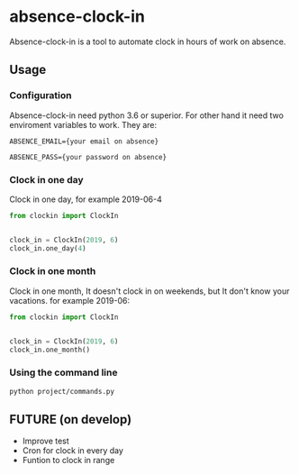 # absence-clock-in

Absence-clock-in is a tool to automate clock in hours of work on absence.

## Usage

### Configuration

Absence-clock-in need python 3.6 or superior. For other hand it need two enviroment variables to work.
They are:

`ABSENCE_EMAIL={your email on absence}`

`ABSENCE_PASS={your password on absence}`

### Clock in one day

Clock in one day, for example 2019-06-4

```python
from clockin import ClockIn


clock_in = ClockIn(2019, 6)
clock_in.one_day(4)
```

### Clock in one month

Clock in one month, It doesn't clock in on weekends, but It don't know your vacations. for example 2019-06:

```python
from clockin import ClockIn


clock_in = ClockIn(2019, 6)
clock_in.one_month()
```

### Using the command line

```bash
python project/commands.py
```

## FUTURE (on develop)

* Improve test
* Cron for clock in every day
* Funtion to clock in range
